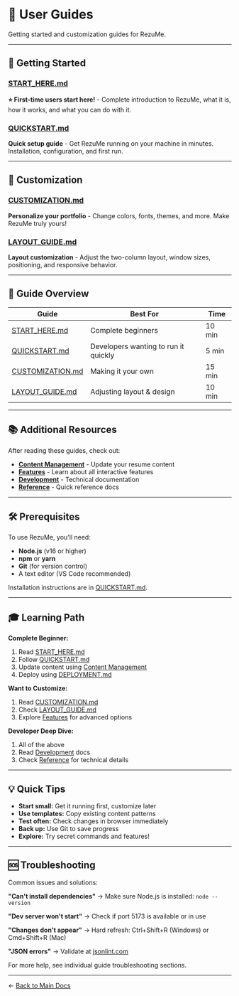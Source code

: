 # 📖 User Guides

Getting started and customization guides for RezuMe.

---

## 🚀 Getting Started

### [START_HERE.md](./START_HERE.md)
**⭐ First-time users start here!** - Complete introduction to RezuMe, what it is, how it works, and what you can do with it.

### [QUICKSTART.md](./QUICKSTART.md)
**Quick setup guide** - Get RezuMe running on your machine in minutes. Installation, configuration, and first run.

---

## 🎨 Customization

### [CUSTOMIZATION.md](./CUSTOMIZATION.md)
**Personalize your portfolio** - Change colors, fonts, themes, and more. Make RezuMe truly yours!

### [LAYOUT_GUIDE.md](./LAYOUT_GUIDE.md)
**Layout customization** - Adjust the two-column layout, window sizes, positioning, and responsive behavior.

---

## 🎯 Guide Overview

| Guide | Best For | Time |
|-------|----------|------|
| [START_HERE.md](./START_HERE.md) | Complete beginners | 10 min |
| [QUICKSTART.md](./QUICKSTART.md) | Developers wanting to run it quickly | 5 min |
| [CUSTOMIZATION.md](./CUSTOMIZATION.md) | Making it your own | 15 min |
| [LAYOUT_GUIDE.md](./LAYOUT_GUIDE.md) | Adjusting layout & design | 10 min |

---

## 📚 Additional Resources

After reading these guides, check out:
- **[Content Management](../content-management/)** - Update your resume content
- **[Features](../features/)** - Learn about all interactive features
- **[Development](../development/)** - Technical documentation
- **[Reference](../reference/)** - Quick reference docs

---

## 🛠️ Prerequisites

To use RezuMe, you'll need:
- **Node.js** (v16 or higher)
- **npm** or **yarn**
- **Git** (for version control)
- A text editor (VS Code recommended)

Installation instructions are in [QUICKSTART.md](./QUICKSTART.md).

---

## 🎓 Learning Path

**Complete Beginner:**
1. Read [START_HERE.md](./START_HERE.md)
2. Follow [QUICKSTART.md](./QUICKSTART.md)
3. Update content using [Content Management](../content-management/)
4. Deploy using [DEPLOYMENT.md](../development/DEPLOYMENT.md)

**Want to Customize:**
1. Read [CUSTOMIZATION.md](./CUSTOMIZATION.md)
2. Check [LAYOUT_GUIDE.md](./LAYOUT_GUIDE.md)
3. Explore [Features](../features/) for advanced options

**Developer Deep Dive:**
1. All of the above
2. Read [Development](../development/) docs
3. Check [Reference](../reference/) for technical details

---

## 💡 Quick Tips

- **Start small:** Get it running first, customize later
- **Use templates:** Copy existing content patterns
- **Test often:** Check changes in browser immediately
- **Back up:** Use Git to save progress
- **Explore:** Try secret commands and features!

---

## 🆘 Troubleshooting

Common issues and solutions:

**"Can't install dependencies"**
→ Make sure Node.js is installed: `node --version`

**"Dev server won't start"**
→ Check if port 5173 is available or in use

**"Changes don't appear"**
→ Hard refresh: Ctrl+Shift+R (Windows) or Cmd+Shift+R (Mac)

**"JSON errors"**
→ Validate at [jsonlint.com](https://jsonlint.com)

For more help, see individual guide troubleshooting sections.

---

← [Back to Main Docs](../README.md)
